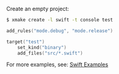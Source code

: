 
Create an empty project:

```bash
$ xmake create -l swift -t console test
```

```lua [xmake.lua]
add_rules("mode.debug", "mode.release")

target("test")
    set_kind("binary")
    add_files("src/*.swift")
```

For more examples, see: [Swift Examples](https://github.com/xmake-io/xmake/tree/master/tests/projects/swift)
